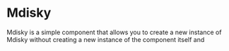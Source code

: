 # Mdisky

Mdisky is a simple component that allows you to create a new instance   of Mdisky without creating  a new instance of the component itself  and